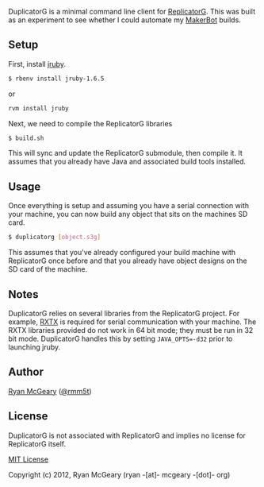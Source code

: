 DuplicatorG is a minimal command line client for
[ReplicatorG](http://replicat.org/). This was built as an experiment to see
whether I could automate my [MakerBot](http://www.makerbot.com/) builds.

## Setup

First, install [jruby](http://jruby.org/).

```bash
$ rbenv install jruby-1.6.5
```

or

```bash
rvm install jruby
```

Next, we need to compile the ReplicatorG libraries

```bash
$ build.sh
```

This will sync and update the ReplicatorG submodule, then compile it.  It
assumes that you already have Java and associated build tools installed.

## Usage

Once everything is setup and assuming you have a serial connection with your
machine, you can now build any object that sits on the machines SD card.

```bash
$ duplicatorg [object.s3g]
```

This assumes that you've already configured your build machine with ReplicatorG
once before and that you already have object designs on the SD card of the
machine.

## Notes

DuplicatorG relies on several libraries from the ReplicatorG project. For
example, [RXTX](http://rxtx.qbang.org/wiki/index.php/Main_Page) is required for
serial communication with your machine. The RXTX libraries provided do not work
in 64 bit mode; they must be run in 32 bit mode.  DuplicatorG handles this by
setting `JAVA_OPTS=-d32` prior to launching jruby.

## Author

[Ryan McGeary](http://ryan.mcgeary.org) ([@rmm5t](http://twitter.com/rmm5t))

## License

DuplicatorG is not associated with ReplicatorG and implies no license for
ReplicatorG itself.

[MIT License](http://www.opensource.org/licenses/mit-license.php)

Copyright (c) 2012, Ryan McGeary (ryan -[at]- mcgeary -[dot]- org)
